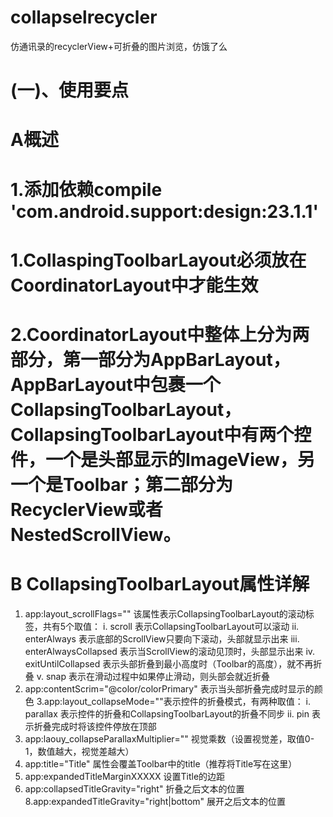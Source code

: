 # collapselrecycler
仿通讯录的recyclerView+可折叠的图片浏览，仿饿了么

# (一)、使用要点
# A概述
# 1.添加依赖compile 'com.android.support:design:23.1.1'
# 1.CollaspingToolbarLayout必须放在CoordinatorLayout中才能生效
# 2.CoordinatorLayout中整体上分为两部分，第一部分为AppBarLayout，AppBarLayout中包裹一个CollapsingToolbarLayout，CollapsingToolbarLayout中有两个控件，一个是头部显示的ImageView，另一个是Toolbar；第二部分为RecyclerView或者NestedScrollView。
# B CollapsingToolbarLayout属性详解
1. app:layout_scrollFlags="" 该属性表示CollapsingToolbarLayout的滚动标签，共有5个取值：
i.   scroll 表示CollapsingToolbarLayout可以滚动
ii.  enterAlways 表示底部的ScrollView只要向下滚动，头部就显示出来
iii.  enterAlwaysCollapsed 表示当ScrollView的滚动见顶时，头部显示出来
iv.  exitUntilCollapsed 表示头部折叠到最小高度时（Toolbar的高度），就不再折叠
v.  snap 表示在滑动过程中如果停止滑动，则头部会就近折叠
2. app:contentScrim="@color/colorPrimary" 表示当头部折叠完成时显示的颜色
3.app:layout_collapseMode=""表示控件的折叠模式，有两种取值：
i.   parallax 表示控件的折叠和CollapsingToolbarLayout的折叠不同步
ii.   pin 表示折叠完成时将该控件停放在顶部
4. app:laouy_collapseParallaxMultiplier="" 视觉乘数（设置视觉差，取值0-1，数值越大，视觉差越大）
5. app:title="Title" 属性会覆盖Toolbar中的title（推荐将Title写在这里）
6. app:expandedTitleMarginXXXXX  设置Title的边距
7. app:collapsedTitleGravity="right" 折叠之后文本的位置
8.app:expandedTitleGravity="right|bottom" 展开之后文本的位置
